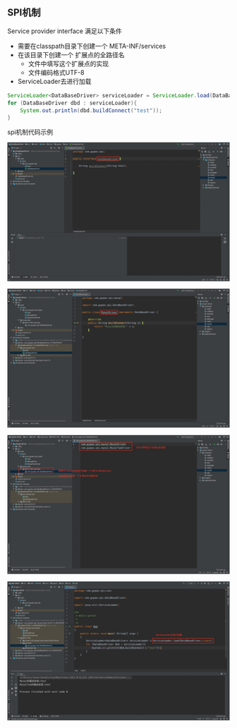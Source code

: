 ## SPI机制
Service provider interface
满足以下条件
- 需要在classpath目录下创建一个 META-INF/services
- 在该目录下创建一个 扩展点的全路径名
    - 文件中填写这个扩展点的实现
    - 文件编码格式UTF-8
- ServiceLoader去进行加载
```java
ServiceLoader<DataBaseDriver> serviceLoader = ServiceLoader.load(DataBaseDriver.class);
for (DataBaseDriver dbd : serviceLoader){
    System.out.println(dbd.buildConnect("test"));
}
```

spi机制代码示例

![image](https://github.com/dustheart/spring-boot-demo/blob/main/images/spi/spi-01.png)

![image](https://github.com/dustheart/spring-boot-demo/blob/main/images/spi/spi-02.png)

![image](https://github.com/dustheart/spring-boot-demo/blob/main/images/spi/spi-03.png)

![image](https://github.com/dustheart/spring-boot-demo/blob/main/images/spi/spi-04.png)